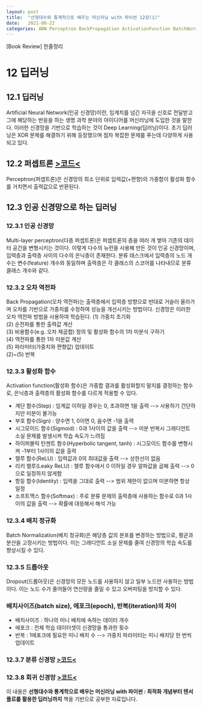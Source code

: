 ```yaml
---
layout: post
title:  "선형대수와 통계학으로 배우는 머신러닝 with 파이썬 12장(1)"
date:   2021-06-22
categories: ANN Perceptron BackPropagation ActivationFunction BatchNormalization Dropout
---
```

[Book Review] 한줄정리

# 12 딥러닝

## 12.1 딥러닝
Artificial Neural Network(인공 신경망)이란, 임계치를 넘긴 자극을 신호로 전달받고 그에 해당하는 반응을 하는 생명 과학 분야의 아이디어를 머신러닝에 도입한 것을 말한다. 이러한 신경망을 기반으로 학습하는 것이 Deep Learning(딥러닝)이다. 초기 딥러닝은 XOR 문제를 해결하기 위해 등장했으며 점차 복잡한 문제를 푸는데 다양하게 사용되고 있다.

## 12.2 퍼셉트론 [>코드<](https://github.com/mmminji/Machine-Learning/blob/master/12.2.Perceptron.py)
Perceptron(퍼셉트론)은 신경망의 최소 단위로 입력값(+편향)의 가중합이 활성화 함수를 거치면서 출력값으로 반환된다.

## 12.3 인공 신경망으로 하는 딥러닝

### 12.3.1 인공 신경망
Multi-layer perceptron(다층 퍼셉트론)은 퍼셉트론의 층을 여러 개 쌓아 기존의 데이터 공간을 변형시키는 것이다. 이렇게 다수의 뉴런을 사용해 만든 것이 인공 신경망이며, 입력층과 출력층 사이의 다수의 은닉층이 존재한다. 분류 태스크에서 입력층의 노드 개수는 변수(feature) 개수와 동일하며 출력층은 각 클래스의 스코어를 나타내므로 분류 클래스 개수와 같다. 

### 12.3.2 오차 역전파
Back Propagation(오차 역전파)는 출력층에서 입력층 방향으로 반대로 거슬러 올라가며 오차를 기반으로 가중치를 수정하여 성능을 개선시키는 방법이다. 신경망은 이러한 오차 역전파 방법을 사용하여 학습된다.
 (1) 가중치 초기화  
 (2) 순전파를 통한 출력값 계산  
 (3) 비용함수(e.g. 오차 제곱합) 정의 및 활성화 함수의 1차 미분식 구하기  
 (4) 역전파를 통한 1차 미분값 계산  
 (5) 파라미터(가중치와 편향값) 업데이트  
 (2)~(5) 반복

### 12.3.3 활성화 함수
Activation function(활성화 함수)은 가중합 결과를 활성화할지 말지를 결정하는 함수로, 은닉층과 출력층의 활성화 함수를 다르게 적용할 수 있다.
- 계단 함수(Step) : 임계값 이하일 경우는 0, 초과하면 1을 출력 --> 사용하기 간단하지만 미분이 불가능
- 부호 함수(Sign) : 양수면 1, 0이면 0, 음수면 -1을 출력
- 시그모이드 함수(Sigmoid) : 0과 1사이의 값을 출력 --> 미분 반복시 그래디언트 소실 문제를 발생시켜 학습 속도가 느려짐
- 하이퍼볼릭 탄젠트 함수(Hyperbolic tangent, tanh) : 시그모이드 함수를 변형시켜 -1부터 1사이의 값을 출력
- 렐루 함수(ReLU) : 입력값과 0의 최대값을 출력 --> 상한선이 없음
- 리키 렐루(Leaky ReLU) : 렐루 함수에서 0 이하일 경우 알파값을 곱해 출력 --> 0으로 일정하지 않게함
- 항등 함수(Identity) : 입력을 그대로 출력 --> 범위 제한이 없으며 미분하면 항상 일정
- 소프트맥스 함수(Softmax) : 주로 분류 문제의 출력층에 사용하는 함수로 0과 1사이의 값을 출력 --> 확률에 대응해서 해석 가능

### 12.3.4 배치 정규화
Batch Normalization(배치 정규화)은 해당층 값의 분포를 변경하는 방법으로, 평균과 분산을 고정시키는 방법이다. 이는 그래디언트 소실 문제를 줄여 신경망의 학습 속도를 향상시킬 수 있다. 

### 12.3.5 드롭아웃
Dropout(드롭아웃)은 신경망의 모든 노드를 사용하지 않고 일부 노드만 사용하는 방법이다. 이는 노드 수가 줄어들어 연산량을 줄일 수 있고 오버피팅을 방지할 수 있다.

### 배치사이즈(batch size), 에포크(epoch), 반복(iteration)의 차이
- 배치사이즈 : 하나의 미니 배치에 속하는 데이터 개수
- 에포크 : 전체 학습 데이터셋이 신경망을 통과한 횟수
- 반복 : 1에포크에 필요한 미니 배치 수 --> 가중치 파라미터는 미니 배치당 한 번씩 업데이트

### 12.3.7 분류 신경망 [>코드<](https://github.com/mmminji/Machine-Learning/blob/master/12.3.7.ClassificationANN.py)
### 12.3.8 회귀 신경망 [>코드<](https://github.com/mmminji/Machine-Learning/blob/master/12.3.8.RegressionANN.py)

이 내용은 **선형대수와 통계학으로 배우는 머신러닝 with 파이썬 : 최적화 개념부터 텐서플로를 활용한 딥러닝까지** 책을 기반으로 공부한 자료입니다.
